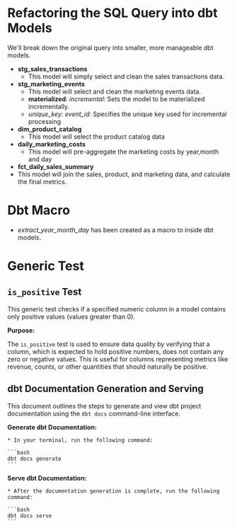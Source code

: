 # Refactoring the SQL Query into dbt Models

We'll break down the original query into smaller, more manageable dbt models.

- **stg_sales_transactions**
  - This model will simply select and clean the sales transactions data.
- **stg_marketing_events**
  - This model will select and clean the marketing events data.
  - **materialized**: *incremental*: Sets the model to be materialized incrementally.
  - *unique_key: event_id:* Specifies the unique key used for incremental processing
- **dim_product_catalog**
  - This model will select the product catalog data
- **daily_marketing_costs**
  - This model will pre-aggregate the marketing costs by year,month and day
- **fct_daily_sales_summary**
 - This model will join the sales, product, and marketing data, and calculate the final metrics.

# Dbt Macro
 - *extract_year_month_day* has been created as a macro to inside dbt models.

# Generic Test

## `is_positive` Test

This generic test checks if a specified numeric column in a model contains only positive values (values greater than 0).

**Purpose:**

The `is_positive` test is used to ensure data quality by verifying that a column, which is expected to hold positive numbers, does not contain any zero or negative values. This is useful for columns representing metrics like revenue, counts, or other quantities that should naturally be positive.

## dbt Documentation Generation and Serving

This document outlines the steps to generate and view dbt project documentation using the `dbt docs` command-line interface.

  **Generate dbt Documentation:**

    * In your terminal, run the following command:

    ```bash
    dbt docs generate
    ```

 **Serve dbt Documentation:**

    * After the documentation generation is complete, run the following command:

    ```bash
    dbt docs serve
    ```